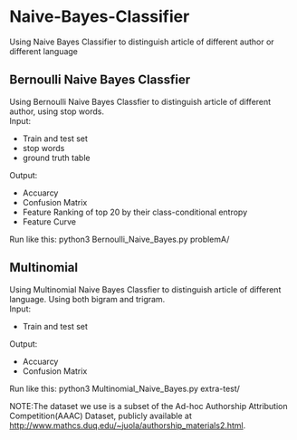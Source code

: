# Naive-Bayes-Classifier
Using Naive Bayes Classifier to distinguish article of different author or different language
## Bernoulli Naive Bayes Classfier
Using Bernoulli Naive Bayes Classfier to distinguish article of different author, using stop words.  
Input: 
  * Train and test set
  * stop words 
  * ground truth table
  
Output:
  * Accuarcy
  * Confusion Matrix
  * Feature Ranking of top 20 by their class-conditional entropy
  * Feature Curve 
  
Run like this: python3 Bernoulli_Naive_Bayes.py problemA/

## Multinomial
Using Multinomial Naive Bayes Classfier to distinguish article of different language. Using both bigram and trigram.  
Input: 
  * Train and test set 

Output: 
  * Accuarcy
  * Confusion Matrix 
  
Run like this: python3 Multinomial_Naive_Bayes.py extra-test/  
  
NOTE:The dataset we use is a subset of the Ad-hoc Authorship Attribution Competition(AAAC) Dataset, publicly available at http://www.mathcs.duq.edu/~juola/authorship_materials2.html.

